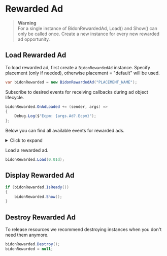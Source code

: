 # Rewarded Ad

> **Warning**
> <br/>For a single instance of BidonRewardedAd, Load() and Show() can only be called once. Create a new instance for every new rewarded ad opportunity.

## Load Rewarded Ad

To load rewarded ad, first create a `BidonRewardedAd` instance. Specify placement (only if needed), otherwise placement = "default" will be used.

```c#
var bidonRewarded = new BidonRewardedAd("PLACEMENT_NAME");
```

Subscribe to desired events for receiving callbacks during ad object lifecycle.

```c#
bidonRewarded.OnAdLoaded += (sender, args) =>
{
    Debug.Log($"Ecpm: {args.Ad?.Ecpm}");
};
```

Below you can find all available events for rewarded ads.

<details>
<summary>Click to expand</summary>
<p>

```c#
event EventHandler<BidonAuctionStartedEventArgs> OnAuctionStarted;
event EventHandler<BidonAuctionSucceedEventArgs> OnAuctionSucceed;
event EventHandler<BidonAuctionFailedEventArgs> OnAuctionFailed;

event EventHandler<BidonRoundStartedEventArgs> OnRoundStarted;
event EventHandler<BidonRoundSucceedEventArgs> OnRoundSucceed;
event EventHandler<BidonRoundFailedEventArgs> OnRoundFailed;

event EventHandler<BidonAdLoadedEventArgs> OnAdLoaded;
event EventHandler<BidonAdLoadFailedEventArgs> OnAdLoadFailed;
event EventHandler<BidonAdShownEventArgs> OnAdShown;
event EventHandler<BidonAdShowFailedEventArgs> OnAdShowFailed;
event EventHandler<BidonAdClickedEventArgs> OnAdClicked;
event EventHandler<BidonAdClosedEventArgs> OnAdClosed;
event EventHandler<BidonAdExpiredEventArgs> OnAdExpired;

event EventHandler<BidonAdRevenueReceivedEventArgs> OnAdRevenueReceived;

event EventHandler<BidonUserRewardedEventArgs> OnUserRewarded;
```

</p>
</details>

Load a rewarded ad.

```c#
bidonRewarded.Load(0.01d);
```

## Display Rewarded Ad

```c#
if (bidonRewarded.IsReady())
{
    bidonRewarded.Show();
}
```

## Destroy Rewarded Ad

To release resources we recommend destroying instances when you don't need them anymore.

```c#
bidonRewarded.Destroy();
bidonRewarded = null;
```
